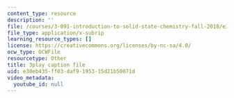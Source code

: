 ```yaml
---
content_type: resource
description: ''
file: /courses/3-091-introduction-to-solid-state-chemistry-fall-2018/e30eb435ff03daf9195315d21b50071d_cSER5tjagqE.srt
file_type: application/x-subrip
learning_resource_types: []
license: https://creativecommons.org/licenses/by-nc-sa/4.0/
ocw_type: OCWFile
resourcetype: Other
title: 3play caption file
uid: e30eb435-ff03-daf9-1953-15d21b50071d
video_metadata:
  youtube_id: null
---
```

